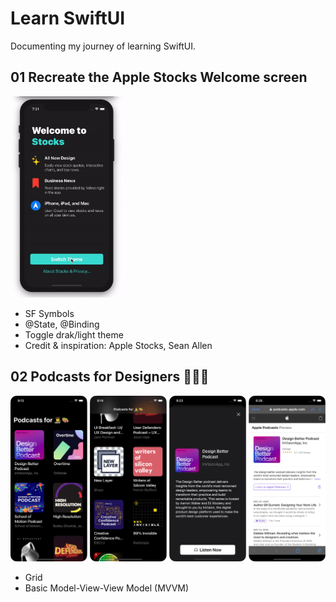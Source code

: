 # Learn SwiftUI

Documenting my journey of learning SwiftUI.

## 01 Recreate the Apple Stocks Welcome screen
<img src="./screenshots/01-apple-stocks.gif" width="180" alt=" recreate the apple stocks welcome screen">

- SF Symbols
- @State, @Binding
- Toggle drak/light theme
- Credit & inspiration: Apple Stocks, Sean Allen


## 02 Podcasts for Designers 👩‍🎨🎨

<img src="./screenshots/02-podcasts.png" width="680px" alt="app screenshot of project 2">

- Grid 
- Basic Model-View-View Model (MVVM)





